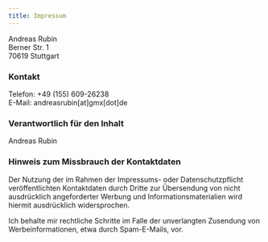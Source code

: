 ```yaml
---
title: Impressum
---
```


Andreas Rubin  
Berner Str. 1  
70619 Stuttgart  

### Kontakt

Telefon: +49 (155) 609-26238  
E-Mail: andreasrubin[at]gmx[dot]de

### Verantwortlich für den Inhalt

Andreas Rubin

### Hinweis zum Missbrauch der Kontaktdaten
Der Nutzung der im Rahmen der Impressums- oder Datenschutzpflicht veröffentlichten Kontaktdaten durch Dritte zur Übersendung von nicht ausdrücklich angeforderter Werbung und Informationsmaterialien wird hiermit ausdrücklich widersprochen. 

Ich behalte mir rechtliche Schritte im Falle der unverlangten Zusendung von Werbeinformationen, etwa durch Spam-E-Mails, vor.